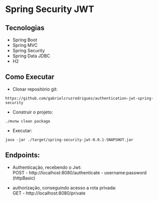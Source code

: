 # Spring Security JWT

## Tecnologias
* Spring Boot
* Spring MVC
* Spring Security
* Spring Data JDBC
* H2
## Como Executar
* Clonar repositório git:
```
https://github.com/gabrielcruzrodrigues/authentication-jwt-spring-security
```
* Construir o projeto:
```
./mvnw clean package
```
* Executar:
```
java -jar ./target/spring-security-jwt-0.0.1-SNAPSHOT.jar
```
## Endpoints:
* Authenticação, recebendo o Jwt:<br>
POST - http://localhost:8080/authenticate - username:password (httpBasic)

* authorização, conseguindo acesso a rota privada: <br>
GET - http://localhost:8080/private
